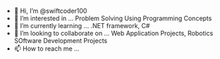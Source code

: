 - 👋 Hi, I’m @swiftcoder100
- 👀 I’m interested in ... Problem Solving Using Programming Concepts 
- 🌱 I’m currently learning ...  .NET framework, C#
- 💞️ I’m looking to collaborate on ... Web Application Projects, Robotics SOftware Development Projects
- 📫 How to reach me ...

<!---
swiftcoder100/swiftcoder100 is a ✨ special ✨ repository because its `README.md` (this file) appears on your GitHub profile.
You can click the Preview link to take a look at your changes.
--->
